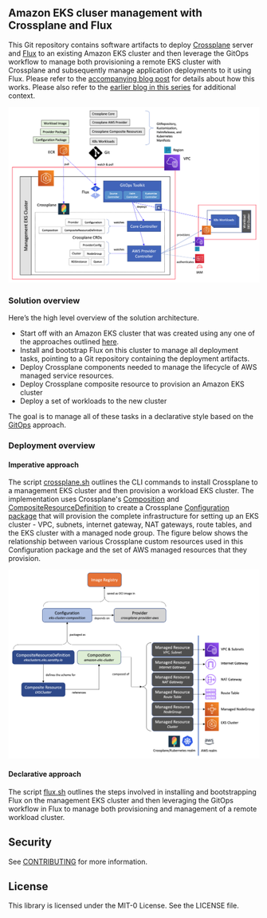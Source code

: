 ## Amazon EKS cluser management with Crossplane and Flux

This Git repository contains software artifacts to deploy [Crossplane](https://crossplane.io/) server and [Flux](https://fluxcd.io/) to an existing Amazon EKS cluster and then leverage the GitOps workflow to manage both provisioning a remote EKS cluster with Crossplane and subsequently manage application deployments to it using Flux. Please refer to the [accompanying blog post](https://aws.amazon.com/blogs/containers/gitops-model-for-provisioning-and-bootstrapping-amazon-eks-clusters-using-crossplane-and-flux) for details about how this works. Please also refer to the [earlier blog in this series](https://aws.amazon.com/blogs/containers/gitops-model-for-provisioning-and-bootstrapping-amazon-eks-clusters-using-crossplane-and-argo-cd/) for additional context.

<img class="wp-image-1960 size-full" src="images/Deployment-Architecture.png" alt="Deployment architecture"/>

### Solution overview

Here’s the high level overview of the solution architecture.

- Start off with an Amazon EKS cluster that was created using any one of the approaches outlined [here](https://docs.aws.amazon.com/eks/latest/userguide/create-cluster.html).
- Install and bootstrap Flux on this cluster to manage all deployment tasks, pointing to a Git repository containing the deployment artifacts. 
- Deploy Crossplane components needed to manage the lifecycle of AWS managed service resources.
- Deploy Crossplane composite resource to provision an Amazon EKS cluster
- Deploy a set of workloads to the new cluster

The goal is to manage all of these tasks in a declarative style based on the [GitOps](https://www.weave.works/blog/what-is-gitops-really) approach.

### Deployment overview

#### Imperative approach
The script [crossplane.sh](https://github.com/aws-samples/eks-gitops-crossplane-flux/blob/main/crossplane.sh) outlines the CLI commands to install Crossplane to a management EKS cluster and then provision a workload EKS cluster. The implementation uses Crossplane's [Composition](https://crossplane.io/docs/v1.4/concepts/composition.html) and [CompositeResourceDefinition](https://crossplane.io/docs/v1.4/concepts/composition.html) to create a Crossplane [Configuration package](https://crossplane.io/docs/v1.4/concepts/packages.html#configuration-packages) that will provision the complete infrastructure for setting up an EKS cluster - VPC, subnets, internet gateway, NAT gateways, route tables, and the EKS cluster with a managed node group. The figure below shows the relationship between various Crossplane custom resources used in this Configuration package and the set of AWS managed resources that they provision.

<img class="wp-image-1960 size-full" src="images/Component-Relationship.png" alt="Component Relationship"/>

#### Declarative approach
The script [flux.sh](https://github.com/aws-samples/eks-gitops-crossplane-flux/blob/main/flux.sh) outlines the steps involved in installing and bootstrapping Flux on the management EKS cluster and then leveraging the GitOps workflow in Flux to manage both provisioning and management of a remote workload cluster.

## Security
See [CONTRIBUTING](CONTRIBUTING.md#security-issue-notifications) for more information.

## License
This library is licensed under the MIT-0 License. See the LICENSE file.